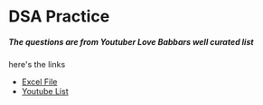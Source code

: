 # DSA Practice

##### The questions are from Youtuber Love Babbars well curated list

here's the links
- [Excel File](https://www.youtube.com/redirect?v=4iFALQ1ACdA&event=video_description&redir_token=QUFFLUhqbGlwcUtwNWpmWmt1cGQwWE91ZTNVemRLQVlJQXxBQ3Jtc0ttWWxObVlNb0o5anJkYlRWVnJXOUlURG96U3N1bWstaGItdHpwMng2eUlpM2lwOUhzS3R5dUZvNXRtdzlaNmo1NjRSS2xidmVhMFloWXJLTE15eVlDMlVBV3YxUFdtMVNzSnh1Yng3VnB0S1dFeDVMbw%3D%3D&q=https%3A%2F%2Fdrive.google.com%2Ffile%2Fd%2F1FMdN_OCfOI0iAeDlqswCiC2DZzD4nPsb%2Fview%3Fusp%3Dsharing)
- [Youtube List](https://www.youtube.com/watch?v=4iFALQ1ACdA&t=634s)